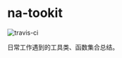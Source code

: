 # na-tookit

![travis-ci](https://travis-ci.org/naluduo233/na-toolkit.svg?branch=main&status=unknown)

日常工作遇到的工具类、函数集合总结。